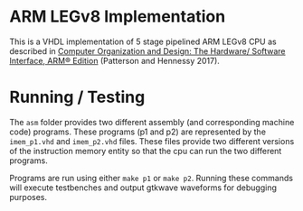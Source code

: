 # ARM LEGv8 Implementation
This is a VHDL implementation of 5 stage pipelined ARM LEGv8 CPU as described in [Computer Organization and Design: The Hardware/
Software Interface, ARM® Edition](https://shop.elsevier.com/books/computer-organization-and-design-arm-edition/patterson/978-0-12-801733-3) (Patterson and Hennessy 2017).

# Running / Testing

The `asm` folder provides two different assembly (and corresponding machine code) programs. These programs (p1 and p2) are represented by the `imem_p1.vhd` and `imem_p2.vhd` files. These files provide two different versions of the instruction memory entity so that the cpu can run the two different programs.

Programs are run using either `make p1` or `make p2`. Running these commands will execute testbenches and output gtkwave waveforms for debugging purposes.